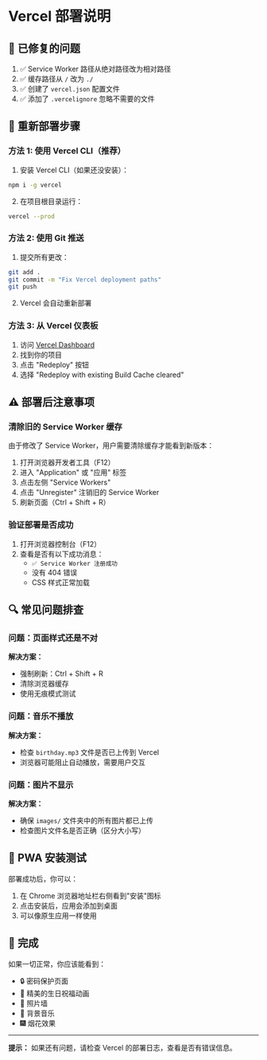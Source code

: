 # Vercel 部署说明

## 🎯 已修复的问题

1. ✅ Service Worker 路径从绝对路径改为相对路径
2. ✅ 缓存路径从 `/` 改为 `./`
3. ✅ 创建了 `vercel.json` 配置文件
4. ✅ 添加了 `.vercelignore` 忽略不需要的文件

## 📝 重新部署步骤

### 方法 1: 使用 Vercel CLI（推荐）

1. 安装 Vercel CLI（如果还没安装）：
```bash
npm i -g vercel
```

2. 在项目根目录运行：
```bash
vercel --prod
```

### 方法 2: 使用 Git 推送

1. 提交所有更改：
```bash
git add .
git commit -m "Fix Vercel deployment paths"
git push
```

2. Vercel 会自动重新部署

### 方法 3: 从 Vercel 仪表板

1. 访问 [Vercel Dashboard](https://vercel.com/dashboard)
2. 找到你的项目
3. 点击 "Redeploy" 按钮
4. 选择 "Redeploy with existing Build Cache cleared"

## ⚠️ 部署后注意事项

### 清除旧的 Service Worker 缓存

由于修改了 Service Worker，用户需要清除缓存才能看到新版本：

1. 打开浏览器开发者工具（F12）
2. 进入 "Application" 或 "应用" 标签
3. 点击左侧 "Service Workers"
4. 点击 "Unregister" 注销旧的 Service Worker
5. 刷新页面（Ctrl + Shift + R）

### 验证部署是否成功

1. 打开浏览器控制台（F12）
2. 查看是否有以下成功消息：
   - `✅ Service Worker 注册成功`
   - 没有 404 错误
   - CSS 样式正常加载

## 🔍 常见问题排查

### 问题：页面样式还是不对

**解决方案：**
- 强制刷新：Ctrl + Shift + R
- 清除浏览器缓存
- 使用无痕模式测试

### 问题：音乐不播放

**解决方案：**
- 检查 `birthday.mp3` 文件是否已上传到 Vercel
- 浏览器可能阻止自动播放，需要用户交互

### 问题：图片不显示

**解决方案：**
- 确保 `images/` 文件夹中的所有图片都已上传
- 检查图片文件名是否正确（区分大小写）

## 📱 PWA 安装测试

部署成功后，你可以：
1. 在 Chrome 浏览器地址栏右侧看到"安装"图标
2. 点击安装后，应用会添加到桌面
3. 可以像原生应用一样使用

## 🎉 完成

如果一切正常，你应该能看到：
- 🔒 密码保护页面
- 🎂 精美的生日祝福动画
- 📸 照片墙
- 🎵 背景音乐
- 🎆 烟花效果

---

**提示：** 如果还有问题，请检查 Vercel 的部署日志，查看是否有错误信息。

